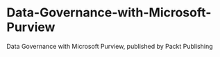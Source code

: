 # Data-Governance-with-Microsoft-Purview
Data Governance with Microsoft Purview, published by Packt Publishing
